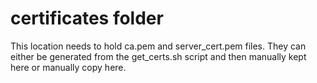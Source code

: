 # certificates folder

This location needs to hold ca.pem and server_cert.pem files.
They can either be generated from the get_certs.sh script and then manually kept here or manually copy here.